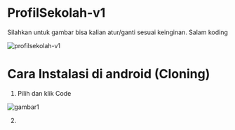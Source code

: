 # ProfilSekolah-v1
Silahkan untuk gambar bisa kalian atur/ganti sesuai keinginan.
Salam koding


![profilsekolah-v1](https://user-images.githubusercontent.com/77037339/106585853-5d42b380-657a-11eb-8501-7251567dbf94.png)

# Cara Instalasi di android (Cloning)
1. Pilih dan klik Code

![gambar1](https://user-images.githubusercontent.com/77037339/106592774-7e0f0700-6582-11eb-9fd2-e54798e48d7b.png)

2. 
